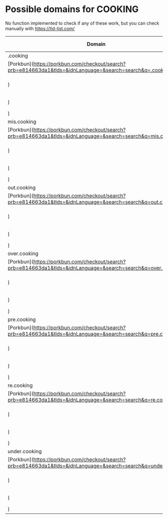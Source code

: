 # Possible domains for COOKING

No function implemented to check if any of these work, but you can check manually with https://tld-list.com/

| Domain | Porkbun | NameCheap | Google Domains |
|---|---|---|---|
| .cooking | [Porkbun](https://porkbun.com/checkout/search?prb=e814663da1&tlds=&idnLanguage=&search=search&q=.cooking) | [Namecheap](https://www.namecheap.com/domains/registration/results/?domain=.cooking) | [Google](https://domains.google.com/registrar/search?searchTerm=.cooking) |
| mis.cooking | [Porkbun](https://porkbun.com/checkout/search?prb=e814663da1&tlds=&idnLanguage=&search=search&q=mis.cooking) | [Namecheap](https://www.namecheap.com/domains/registration/results/?domain=mis.cooking) | [Google](https://domains.google.com/registrar/search?searchTerm=mis.cooking) |
| out.cooking | [Porkbun](https://porkbun.com/checkout/search?prb=e814663da1&tlds=&idnLanguage=&search=search&q=out.cooking) | [Namecheap](https://www.namecheap.com/domains/registration/results/?domain=out.cooking) | [Google](https://domains.google.com/registrar/search?searchTerm=out.cooking) |
| over.cooking | [Porkbun](https://porkbun.com/checkout/search?prb=e814663da1&tlds=&idnLanguage=&search=search&q=over.cooking) | [Namecheap](https://www.namecheap.com/domains/registration/results/?domain=over.cooking) | [Google](https://domains.google.com/registrar/search?searchTerm=over.cooking) |
| pre.cooking | [Porkbun](https://porkbun.com/checkout/search?prb=e814663da1&tlds=&idnLanguage=&search=search&q=pre.cooking) | [Namecheap](https://www.namecheap.com/domains/registration/results/?domain=pre.cooking) | [Google](https://domains.google.com/registrar/search?searchTerm=pre.cooking) |
| re.cooking | [Porkbun](https://porkbun.com/checkout/search?prb=e814663da1&tlds=&idnLanguage=&search=search&q=re.cooking) | [Namecheap](https://www.namecheap.com/domains/registration/results/?domain=re.cooking) | [Google](https://domains.google.com/registrar/search?searchTerm=re.cooking) |
| under.cooking | [Porkbun](https://porkbun.com/checkout/search?prb=e814663da1&tlds=&idnLanguage=&search=search&q=under.cooking) | [Namecheap](https://www.namecheap.com/domains/registration/results/?domain=under.cooking) | [Google](https://domains.google.com/registrar/search?searchTerm=under.cooking) |
